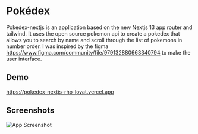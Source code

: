 
# Pokédex

Pokedex-nextjs is an application based on the new Nextjs 13 app router and tailwind. It uses the open source pokemon api to create a pokedex that allows you to search by name and scroll through the list of pokemons in number order. I was inspired by the figma https://www.figma.com/community/file/979132880663340794 to make the user interface.


## Demo

https://pokedex-nextjs-rho-lovat.vercel.app


## Screenshots

![App Screenshot](https://user-images.githubusercontent.com/68933242/236968621-c50adee3-9e14-49a9-b481-1e4bea60aaca.png)

